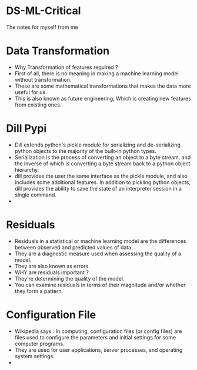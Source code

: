 # DS-ML-Critical
The notes for myself from me

# Data Transformation
* Why Transformation of features required ?
* First of all, there is no meaning in making a machine learning model without transformation.
* These are some mathematical transformations that makes the data more useful for  us.
* This is also known as future engineering, Which is creating new features from existing ones.


# Dill Pypi
* Dill extends python's pickle module for serializing and de-serializing python objects to the majority of the built-in python types.
* Serialization is the process of converting an object to a byte stream, and the inverse of which is converting a byte stream back to a python object hierarchy.
* dill provides the user the same interface as the pickle module, and also includes some additional features. In addition to pickling python objects, dill provides the ability to save the state of an interpreter session in a single command.
* 


# Residuals
* Residuals in a statistical or machine learning model are the differences between observed and predicted values of data. 
* They are a diagnostic measure used when assessing the quality of a model.
* They are also known as errors.
* WHY are residuals important ? 
* They're determining the quality of the model.
* You can examine residuals in terms of their magnitude and/or whether they form a pattern.

# Configuration File
* Wikipedia says : In computing, configuration files (or config files) are files used to configure the parameters and initial settings for some computer programs.
*  They are used for user applications, server processes, and operating system settings.
* 